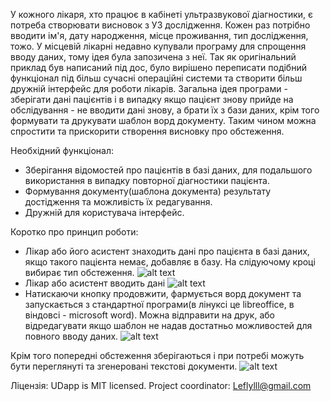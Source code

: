 У кожного лікаря, хто працює в кабінеті ультразвукової діагностики, є потреба створювати висновок з УЗ дослідження. Кожен раз потрібно вводити ім'я, дату народження, місце проживання, тип дослідження, тожо. У місцевій лікарні недавно купували програму для спрощення вводу даних, тому ідея була запозичена з неї. Так як оригінальний приклад був написаний під дос, було вирішено переписати подібний функціонал під більш сучасні операційні системи та створити більш дружній інтерфейс для роботи лікарів. Загальна ідея програми - зберігати дані пацієнтів і в випадку якщо пацієнт знову прийде на обслідування - не вводити дані знову, а брати їх з бази даних, крім того формувати та друкувати шаблон ворд документу. Таким чином можна спростити та прискорити створення висновку про обстеження.

Необхідний функціонал:
- Зберігання відомостей про пацієнтів в базі даних, для подальшого використання в випадку повторної діагностики пацієнта.
- Формування документу(шаблона документа) результату достідження та можливість їх редагування.
- Дружній для користувача інтерфейс.

Коротко про принцип роботи:

- Лікар або його асистент знаходить дані про пацієнта в базі даних, якщо такого пацієнта немає, добавляє в базу. На слідуючому кроці вибирає тип обстеження.
![alt text](https://i.imgur.com/v3eTeGU.png)
- Лікар або асистент вводить дані
![alt text](https://i.imgur.com/xZlRFuO.png)
- Натискаючи кнопку продовжити, фармується ворд документ та запускається з стандартної програми(в лінуксі це libreoffice, в віндовсі - microsoft word). Можна відправити на друк, або відредагувати якщо шаблон не надав достатньо можливостей для повного вводу даних.
![alt text](https://i.imgur.com/jWvaH0W.png)

Крім того попередні обстеження зберігаються і при потребі можуть бути переглянуті та згенеровані текстові документи.
![alt text](https://i.imgur.com/1ppf7Ai.png)

Ліцензія:
UDapp is MIT licensed. Project coordinator: <Leflylll@gmail.com>
